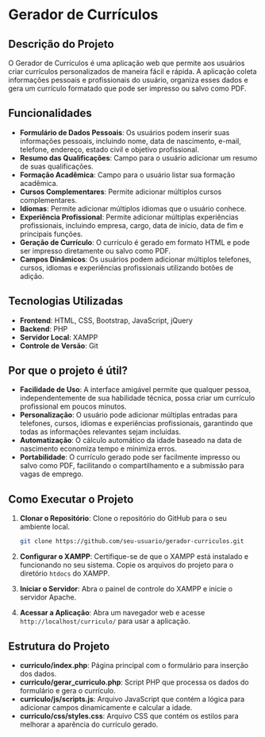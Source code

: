 # Gerador de Currículos

## Descrição do Projeto

O Gerador de Currículos é uma aplicação web que permite aos usuários criar currículos personalizados de maneira fácil e rápida. A aplicação coleta informações pessoais e profissionais do usuário, organiza esses dados e gera um currículo formatado que pode ser impresso ou salvo como PDF.

## Funcionalidades

- **Formulário de Dados Pessoais**: Os usuários podem inserir suas informações pessoais, incluindo nome, data de nascimento, e-mail, telefone, endereço, estado civil e objetivo profissional.
- **Resumo das Qualificações**: Campo para o usuário adicionar um resumo de suas qualificações.
- **Formação Acadêmica**: Campo para o usuário listar sua formação acadêmica.
- **Cursos Complementares**: Permite adicionar múltiplos cursos complementares.
- **Idiomas**: Permite adicionar múltiplos idiomas que o usuário conhece.
- **Experiência Profissional**: Permite adicionar múltiplas experiências profissionais, incluindo empresa, cargo, data de início, data de fim e principais funções.
- **Geração de Currículo**: O currículo é gerado em formato HTML e pode ser impresso diretamente ou salvo como PDF.
- **Campos Dinâmicos**: Os usuários podem adicionar múltiplos telefones, cursos, idiomas e experiências profissionais utilizando botões de adição.

## Tecnologias Utilizadas

- **Frontend**: HTML, CSS, Bootstrap, JavaScript, jQuery
- **Backend**: PHP
- **Servidor Local**: XAMPP
- **Controle de Versão**: Git

## Por que o projeto é útil?

- **Facilidade de Uso**: A interface amigável permite que qualquer pessoa, independentemente de sua habilidade técnica, possa criar um currículo profissional em poucos minutos.
- **Personalização**: O usuário pode adicionar múltiplas entradas para telefones, cursos, idiomas e experiências profissionais, garantindo que todas as informações relevantes sejam incluídas.
- **Automatização**: O cálculo automático da idade baseado na data de nascimento economiza tempo e minimiza erros.
- **Portabilidade**: O currículo gerado pode ser facilmente impresso ou salvo como PDF, facilitando o compartilhamento e a submissão para vagas de emprego.

## Como Executar o Projeto

1. **Clonar o Repositório**: Clone o repositório do GitHub para o seu ambiente local.
    ```bash
    git clone https://github.com/seu-usuario/gerador-curriculos.git
    ```

2. **Configurar o XAMPP**: Certifique-se de que o XAMPP está instalado e funcionando no seu sistema. Copie os arquivos do projeto para o diretório `htdocs` do XAMPP.

3. **Iniciar o Servidor**: Abra o painel de controle do XAMPP e inicie o servidor Apache.

4. **Acessar a Aplicação**: Abra um navegador web e acesse `http://localhost/curriculo/` para usar a aplicação.

## Estrutura do Projeto

- **curriculo/index.php**: Página principal com o formulário para inserção dos dados.
- **curriculo/gerar_curriculo.php**: Script PHP que processa os dados do formulário e gera o currículo.
- **curriculo/js/scripts.js**: Arquivo JavaScript que contém a lógica para adicionar campos dinamicamente e calcular a idade.
- **curriculo/css/styles.css**: Arquivo CSS que contém os estilos para melhorar a aparência do currículo gerado.



